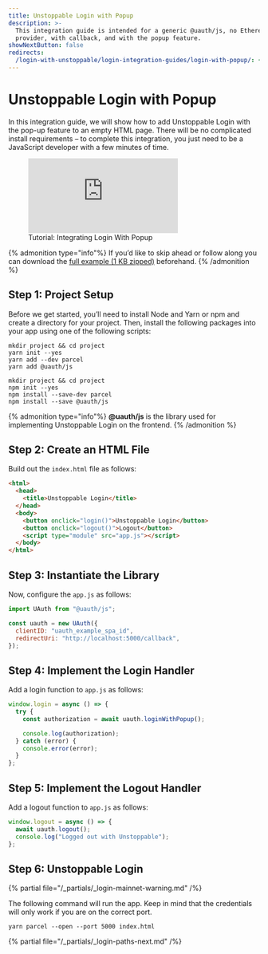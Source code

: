 ```yaml
---
title: Unstoppable Login with Popup
description: >-
  This integration guide is intended for a generic @uauth/js, no Ethereum
  provider, with callback, and with the popup feature.
showNextButton: false
redirects:
  /login-with-unstoppable/login-integration-guides/login-with-popup/: {}
---
```


# Unstoppable Login with Popup

In this integration guide, we will show how to add Unstoppable Login with the pop-up feature to an empty HTML page. There will be no complicated install requirements – to complete this integration, you just need to be a JavaScript developer with a few minutes of time.

<figure>
<div class="video-container">
<iframe src="https://www.youtube.com/embed/cGoz0nQWyAo" title="YouTube video player" frameborder="0" allow="accelerometer; autoplay; clipboard-write; encrypted-media; gyroscope; picture-in-picture; web-share" allowfullscreen></iframe>
</div>
<figcaption>Tutorial: Integrating Login With Popup</figcation>
</figure>

{% admonition type="info"%}
If you’d like to skip ahead or follow along you can download the [full example (1 KB zipped)](https://gist.github.com/perfect-cents/b2a0df5b73b441feb86168a272670565/archive/2463d1538d9e8257e70dc1908e65d95464665fe9.zip) beforehand.
{% /admonition %}

## Step 1: Project Setup

Before we get started, you’ll need to install Node and Yarn or npm and create a directory for your project. Then, install the following packages into your app using one of the following scripts:

```shell {% title="yarn" %}
mkdir project && cd project
yarn init --yes
yarn add --dev parcel
yarn add @uauth/js
```

```shell {% title="npm" %}
mkdir project && cd project
npm init --yes
npm install --save-dev parcel
npm install --save @uauth/js
```

{% admonition type="info"%}
**@uauth/js** is the library used for implementing Unstoppable Login on the frontend.
{% /admonition %}

## Step 2: Create an HTML File

Build out the `index.html` file as follows:

```html
<html>
  <head>
    <title>Unstoppable Login</title>
  </head>
  <body>
    <button onclick="login()">Unstoppable Login</button>
    <button onclick="logout()">Logout</button>
    <script type="module" src="app.js"></script>
  </body>
</html>
```

## Step 3: Instantiate the Library

Now, configure the `app.js` as follows:

```javascript
import UAuth from "@uauth/js";

const uauth = new UAuth({
  clientID: "uauth_example_spa_id",
  redirectUri: "http://localhost:5000/callback",
});
```

## Step 4: Implement the Login Handler

Add a login function to `app.js` as follows:

```javascript
window.login = async () => {
  try {
    const authorization = await uauth.loginWithPopup();

    console.log(authorization);
  } catch (error) {
    console.error(error);
  }
};
```

## Step 5: Implement the Logout Handler

Add a logout function to `app.js` as follows:

```javascript
window.logout = async () => {
  await uauth.logout();
  console.log("Logged out with Unstoppable");
};
```

## Step 6: Unstoppable Login

{% partial file="/_partials/_login-mainnet-warning.md" /%}

The following command will run the app. Keep in mind that the credentials will only work if you are on the correct port.

```shell
yarn parcel --open --port 5000 index.html
```

{% partial file="/_partials/_login-paths-next.md" /%}
